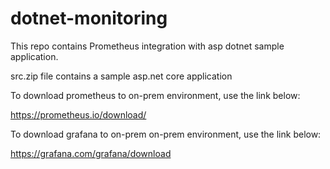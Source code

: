 # dotnet-monitoring
This repo contains Prometheus integration with asp dotnet sample application. 

src.zip file contains a sample asp.net core application

To download prometheus to on-prem environment, use the link below:

https://prometheus.io/download/

To download grafana to on-prem on-prem environment, use the link below:

https://grafana.com/grafana/download
